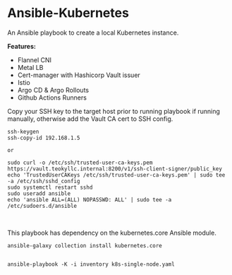 # Ansible-Kubernetes
An Ansible playbook to create a local Kubernetes instance.<br>

<b>Features:</b><br>

* Flannel CNI
* Metal LB
* Cert-manager with Hashicorp Vault issuer
* Istio
* Argo CD & Argo Rollouts
* Github Actions Runners 


Copy your SSH key to the target host prior to running playbook if running manually, otherwise add the Vault CA cert to SSH config.<br>
```
ssh-keygen
ssh-copy-id 192.168.1.5

or

sudo curl -o /etc/ssh/trusted-user-ca-keys.pem https://vault.teokyllc.internal:8200/v1/ssh-client-signer/public_key
echo 'TrustedUserCAKeys /etc/ssh/trusted-user-ca-keys.pem' | sudo tee -a /etc/ssh/sshd_config
sudo systemctl restart sshd
sudo useradd ansible
echo 'ansible ALL=(ALL) NOPASSWD: ALL' | sudo tee -a /etc/sudoers.d/ansible
```
<br>

This playbook has dependency on the kubernetes.core Ansible module.
```
ansible-galaxy collection install kubernetes.core


ansible-playbook -K -i inventory k8s-single-node.yaml
```